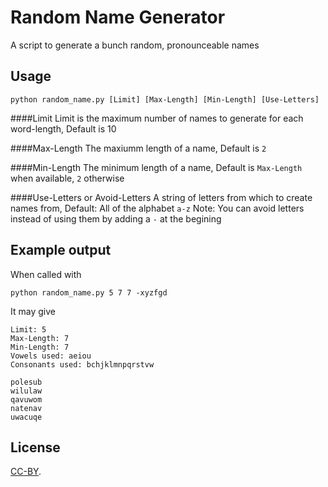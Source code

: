 # Random Name Generator

A script to generate a bunch random, pronounceable names


## Usage

    python random_name.py [Limit] [Max-Length] [Min-Length] [Use-Letters]
	
####Limit
Limit is the maximum number of names to generate for each word-length, Default is 10
	
####Max-Length
The maxiumm length of a name, Default is `2`
	
####Min-Length
The minimum length of a name, Default is `Max-Length` when available, `2` otherwise
	
####Use-Letters or Avoid-Letters
A string of letters from which to create names from, Default: All of the alphabet `a-z`
Note: You can avoid letters instead of using them by adding a `-` at the begining


## Example output

When called with
    
    python random_name.py 5 7 7 -xyzfgd
    
It may give

    Limit: 5
    Max-Length: 7
    Min-Length: 7
    Vowels used: aeiou
    Consonants used: bchjklmnpqrstvw

    polesub
    wilulaw
    qavuwom
    natenav
    uwacuqe

## License
[CC-BY](http://creativecommons.org/licenses/by/3.0/).
